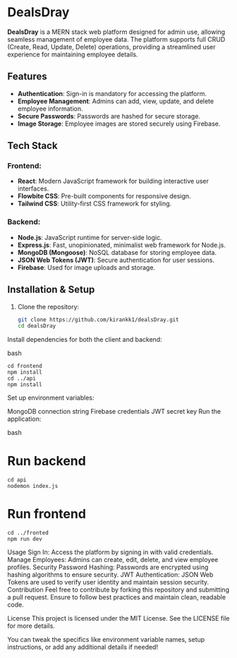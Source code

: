 # DealsDray

**DealsDray** is a MERN stack web platform designed for admin use, allowing seamless management of employee data. The platform supports full CRUD (Create, Read, Update, Delete) operations, providing a streamlined user experience for maintaining employee details.

## Features

- **Authentication**: Sign-in is mandatory for accessing the platform.
- **Employee Management**: Admins can add, view, update, and delete employee information.
- **Secure Passwords**: Passwords are hashed for secure storage.
- **Image Storage**: Employee images are stored securely using Firebase.

## Tech Stack

### Frontend:
- **React**: Modern JavaScript framework for building interactive user interfaces.
- **Flowbite CSS**: Pre-built components for responsive design.
- **Tailwind CSS**: Utility-first CSS framework for styling.

### Backend:
- **Node.js**: JavaScript runtime for server-side logic.
- **Express.js**: Fast, unopinionated, minimalist web framework for Node.js.
- **MongoDB (Mongoose)**: NoSQL database for storing employee data.
- **JSON Web Tokens (JWT)**: Secure authentication for user sessions.
- **Firebase**: Used for image uploads and storage.

## Installation & Setup

1. Clone the repository:
   ```bash
   git clone https://github.com/kirankk1/dealsDray.git
   cd dealsDray
Install dependencies for both the client and backend:

bash
 
    cd frontend
    npm install
    cd ../api
    npm install
Set up environment variables:

MongoDB connection string
Firebase credentials
JWT secret key
Run the application:

bash
 
# Run backend
    cd api
    nodemon index.js

# Run frontend
    cd ../fronted
    npm run dev
Usage
Sign In: Access the platform by signing in with valid credentials.
Manage Employees: Admins can create, edit, delete, and view employee profiles.
Security
Password Hashing: Passwords are encrypted using hashing algorithms to ensure security.
JWT Authentication: JSON Web Tokens are used to verify user identity and maintain session security.
Contribution
Feel free to contribute by forking this repository and submitting a pull request. Ensure to follow best practices and maintain clean, readable code.

License
This project is licensed under the MIT License. See the LICENSE file for more details.



You can tweak the specifics like environment variable names, setup instructions, or add any additional details if needed!

